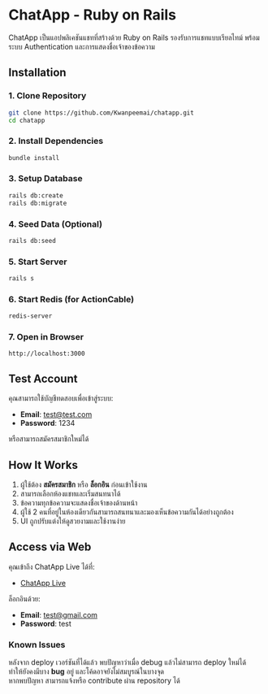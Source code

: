 # ChatApp - Ruby on Rails

ChatApp เป็นแอปพลิเคชันแชทที่สร้างด้วย Ruby on Rails รองรับการแชทแบบเรียลไทม์ พร้อมระบบ Authentication และการแสดงชื่อเจ้าของข้อความ

## Installation

### 1. Clone Repository

```sh
git clone https://github.com/Kwanpeemai/chatapp.git
cd chatapp
```

### 2. Install Dependencies

```sh
bundle install
```

### 3. Setup Database

```sh
rails db:create
rails db:migrate
```

### 4. Seed Data (Optional)

```sh
rails db:seed
```

### 5. Start Server

```sh
rails s
```

### 6. Start Redis (for ActionCable)

```sh
redis-server
```

### 7. Open in Browser

```
http://localhost:3000
```

## Test Account

คุณสามารถใช้บัญชีทดสอบเพื่อเข้าสู่ระบบ:

- **Email**: [test@test.com](mailto\:test@test.com)
- **Password**: 1234

หรือสามารถสมัครสมาชิกใหม่ได้

## How It Works

1. ผู้ใช้ต้อง **สมัครสมาชิก** หรือ **ล็อกอิน** ก่อนเข้าใช้งาน
2. สามารถเลือกห้องแชทและเริ่มสนทนาได้
3. ข้อความทุกข้อความจะแสดงชื่อเจ้าของด้านหน้า
4. ผู้ใช้ 2 คนที่อยู่ในห้องเดียวกันสามารถสนทนาและมองเห็นข้อความกันได้อย่างถูกต้อง
5. UI ถูกปรับแต่งให้ดูสวยงามและใช้งานง่าย

## Access via Web

คุณเข้าถึง ChatApp Live ได้ที่:

- [ChatApp Live](https://chatapp-lofs.onrender.com)

ล็อกอินด้วย:

- **Email**: test@gmail.com
- **Password**: test


### Known Issues

หลังจาก deploy เวอร์ชันที่ได้แล้ว พบปัญหาว่าเมื่อ debug แล้วไม่สามารถ deploy ใหม่ได้  
ทำให้ยังคงมีบาง **bug** อยู่ และโค้ดอาจยังไม่สมบูรณ์ในบางจุด  
หากพบปัญหา สามารถแจ้งหรือ contribute ผ่าน repository ได้

